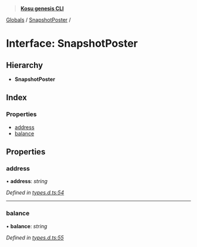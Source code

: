 > **[Kosu genesis CLI](../README.md)**

[Globals](../globals.md) / [SnapshotPoster](snapshotposter.md) /

# Interface: SnapshotPoster

## Hierarchy

-   **SnapshotPoster**

## Index

### Properties

-   [address](snapshotposter.md#address)
-   [balance](snapshotposter.md#balance)

## Properties

### address

• **address**: _string_

_Defined in [types.d.ts:54](https://github.com/ParadigmFoundation/kosu-monorepo/blob/2f37cabf/packages/kosu-genesis-cli/src/types.d.ts#L54)_

---

### balance

• **balance**: _string_

_Defined in [types.d.ts:55](https://github.com/ParadigmFoundation/kosu-monorepo/blob/2f37cabf/packages/kosu-genesis-cli/src/types.d.ts#L55)_
